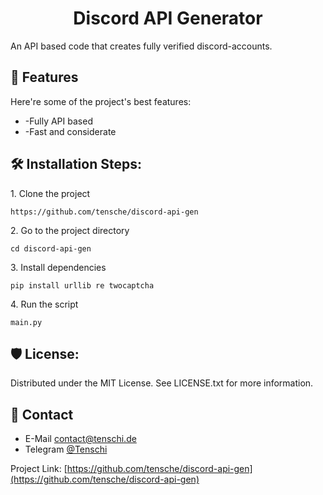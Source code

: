 <h1 align="center" id="title">Discord API Generator</h1>

<p id="description">An API based code that creates fully verified discord-accounts.</p>

  
  
<h2>🧐 Features</h2>

Here're some of the project's best features:

*   \-Fully API based
*   \-Fast and considerate

<h2>🛠️ Installation Steps:</h2>

<p>1. Clone the project</p>

```
https://github.com/tensche/discord-api-gen
```

<p>2. Go to the project directory</p>

```
cd discord-api-gen
```

<p>3. Install dependencies</p>

```
pip install urllib re twocaptcha
```

<p>4. Run the script</p>

```
main.py
```

<h2>🛡️ License:</h2>

Distributed under the MIT License. See LICENSE.txt for more information.

## :handshake: Contact

- E-Mail contact@tenschi.de
- Telegram [@Tenschi](https://t.me/tenschi)

Project Link: [https://github.com/tensche/discord-api-gen](https://github.com/tensche/discord-api-gen)
